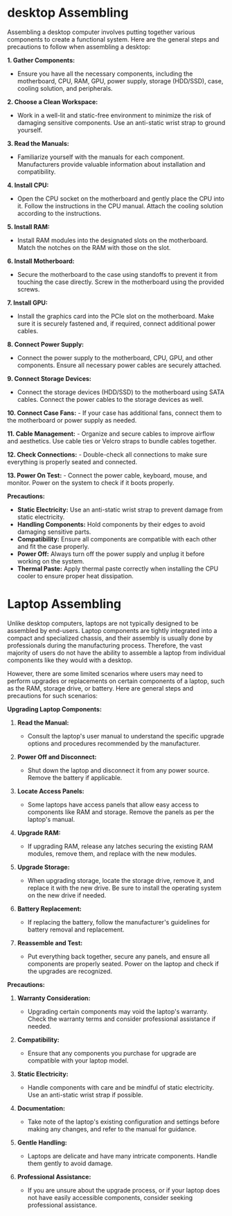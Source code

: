 # desktop Assembling

Assembling a desktop computer involves putting together various components to create a functional system. Here are the general steps and precautions to follow when assembling a desktop:

**1. Gather Components:**
   - Ensure you have all the necessary components, including the motherboard, CPU, RAM, GPU, power supply, storage (HDD/SSD), case, cooling solution, and peripherals.

**2. Choose a Clean Workspace:**
   - Work in a well-lit and static-free environment to minimize the risk of damaging sensitive components. Use an anti-static wrist strap to ground yourself.

**3. Read the Manuals:**
   - Familiarize yourself with the manuals for each component. Manufacturers provide valuable information about installation and compatibility.

**4. Install CPU:**
   - Open the CPU socket on the motherboard and gently place the CPU into it. Follow the instructions in the CPU manual. Attach the cooling solution according to the instructions.

**5. Install RAM:**
   - Install RAM modules into the designated slots on the motherboard. Match the notches on the RAM with those on the slot.

**6. Install Motherboard:**
   - Secure the motherboard to the case using standoffs to prevent it from touching the case directly. Screw in the motherboard using the provided screws.

**7. Install GPU:**
   - Install the graphics card into the PCIe slot on the motherboard. Make sure it is securely fastened and, if required, connect additional power cables.

**8. Connect Power Supply:**
   - Connect the power supply to the motherboard, CPU, GPU, and other components. Ensure all necessary power cables are securely attached.

**9. Connect Storage Devices:**
   - Connect the storage devices (HDD/SSD) to the motherboard using SATA cables. Connect the power cables to the storage devices as well.

**10. Connect Case Fans:**
    - If your case has additional fans, connect them to the motherboard or power supply as needed.

**11. Cable Management:**
    - Organize and secure cables to improve airflow and aesthetics. Use cable ties or Velcro straps to bundle cables together.

**12. Check Connections:**
    - Double-check all connections to make sure everything is properly seated and connected.

**13. Power On Test:**
    - Connect the power cable, keyboard, mouse, and monitor. Power on the system to check if it boots properly.

**Precautions:**
   - **Static Electricity:** Use an anti-static wrist strap to prevent damage from static electricity.
   - **Handling Components:** Hold components by their edges to avoid damaging sensitive parts.
   - **Compatibility:** Ensure all components are compatible with each other and fit the case properly.
   - **Power Off:** Always turn off the power supply and unplug it before working on the system.
   - **Thermal Paste:** Apply thermal paste correctly when installing the CPU cooler to ensure proper heat dissipation.

# Laptop Assembling

Unlike desktop computers, laptops are not typically designed to be assembled by end-users. Laptop components are tightly integrated into a compact and specialized chassis, and their assembly is usually done by professionals during the manufacturing process. Therefore, the vast majority of users do not have the ability to assemble a laptop from individual components like they would with a desktop.

However, there are some limited scenarios where users may need to perform upgrades or replacements on certain components of a laptop, such as the RAM, storage drive, or battery. Here are general steps and precautions for such scenarios:

**Upgrading Laptop Components:**

1. **Read the Manual:**
   - Consult the laptop's user manual to understand the specific upgrade options and procedures recommended by the manufacturer.

2. **Power Off and Disconnect:**
   - Shut down the laptop and disconnect it from any power source. Remove the battery if applicable.

3. **Locate Access Panels:**
   - Some laptops have access panels that allow easy access to components like RAM and storage. Remove the panels as per the laptop's manual.

4. **Upgrade RAM:**
   - If upgrading RAM, release any latches securing the existing RAM modules, remove them, and replace with the new modules.

5. **Upgrade Storage:**
   - When upgrading storage, locate the storage drive, remove it, and replace it with the new drive. Be sure to install the operating system on the new drive if needed.

6. **Battery Replacement:**
   - If replacing the battery, follow the manufacturer's guidelines for battery removal and replacement.

7. **Reassemble and Test:**
   - Put everything back together, secure any panels, and ensure all components are properly seated. Power on the laptop and check if the upgrades are recognized.

**Precautions:**

1. **Warranty Consideration:**
   - Upgrading certain components may void the laptop's warranty. Check the warranty terms and consider professional assistance if needed.

2. **Compatibility:**
   - Ensure that any components you purchase for upgrade are compatible with your laptop model.

3. **Static Electricity:**
   - Handle components with care and be mindful of static electricity. Use an anti-static wrist strap if possible.

4. **Documentation:**
   - Take note of the laptop's existing configuration and settings before making any changes, and refer to the manual for guidance.

5. **Gentle Handling:**
   - Laptops are delicate and have many intricate components. Handle them gently to avoid damage.

6. **Professional Assistance:**
   - If you are unsure about the upgrade process, or if your laptop does not have easily accessible components, consider seeking professional assistance.